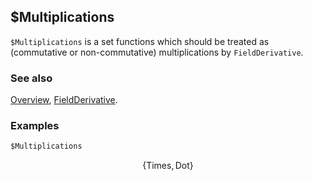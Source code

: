 ## $Multiplications

`$Multiplications` is a set functions which should be treated as (commutative or non-commutative) multiplications by `FieldDerivative`.

### See also

[Overview](Extra/FeynCalc.md), [FieldDerivative](FieldDerivative.md).

### Examples

```mathematica
$Multiplications
```

$$\{\text{Times},\text{Dot}\}$$